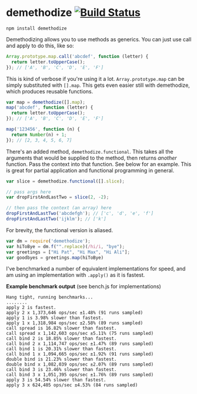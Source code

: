 # demethodize [![Build Status](https://travis-ci.org/nickb1080/demethodize.svg?branch=master)](https://travis-ci.org/nickb1080/demethodize)

`npm install demethodize`

Demethodizing allows you to use methods as generics. You can just use call and apply to do this, like so:
```js
Array.prototype.map.call('abcdef', function (letter) {
  return letter.toUpperCase();
}); // ['A', 'B', 'C', 'D', 'E', 'F']
```
This is kind of verbose if you're using it a lot. `Array.prototype.map` can be simply substituted with `[].map`. This gets even easier still with demethodize, which produces reusable functions.

```js
var map = demethodize([].map);
map('abcdef', function (letter) {
  return letter.toUpperCase();
}); // ['A', 'B', 'C', 'D', 'E', 'F']

map('123456', function (n) {
  return Number(n) + 1;
}); // [2, 3, 4, 5, 6, 7]
```

There's an added method, `demethodize.functional`. This takes all the arguments that would be supplied to the method, then returns _another_ function. Pass the context into that function. See below for an example. This is great for partial application and functional programming in general.

```js
var slice = demethodize.functional([].slice);

// pass args here
var dropFirstAndLastTwo = slice(2, -2);

// then pass the context (an array) here
dropFirstAndLastTwo('abcdefgh'); // ['c', 'd', 'e', 'f']
dropFirstAndLastTwo('ijklm'); // ['k']
```
For brevity, the functional version is aliased.

```js
var dm = require('demethodize');
var hiToBye = dm.f("".replace)(/hi/i, "bye");
var greetings = ["Hi Pat", "Hi Max", "Hi Ali"];
var goodbyes = greetings.map(hiToBye)
```



I've benchmarked a number of equivalent implementations for speed, and am using an implementation with `.apply()` as it is fastest.

**Example benchmark output** (see bench.js for implementations)
```
Hang tight, running benchmarks...
........
apply 2 is fastest.
apply 2 x 1,373,646 ops/sec ±1.48% (91 runs sampled)
apply 1 is 3.98% slower than fastest.
apply 1 x 1,318,984 ops/sec ±2.58% (89 runs sampled)
call spread is 16.82% slower than fastest.
call spread x 1,142,603 ops/sec ±5.11% (75 runs sampled)
call bind 2 is 18.85% slower than fastest.
call bind 2 x 1,114,747 ops/sec ±1.47% (89 runs sampled)
call bind 1 is 20.31% slower than fastest.
call bind 1 x 1,094,665 ops/sec ±1.92% (91 runs sampled)
double bind is 21.23% slower than fastest.
double bind x 1,082,039 ops/sec ±2.07% (89 runs sampled)
call bind 3 is 23.46% slower than fastest.
call bind 3 x 1,051,395 ops/sec ±1.76% (89 runs sampled)
apply 3 is 54.54% slower than fastest.
apply 3 x 624,405 ops/sec ±4.53% (84 runs sampled)
```
